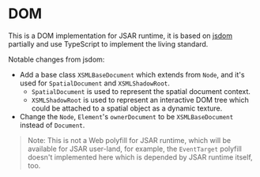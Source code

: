 # DOM

This is a DOM implementation for JSAR runtime, it is based on [jsdom](https://github.com/jsdom/jsdom) partially and use TypeScript to implement the living standard.

Notable changes from jsdom:

- Add a base class `XSMLBaseDocument` which extends from `Node`, and it's used for `SpatialDocument` and `XSMLShadowRoot`.
  - `SpatialDocument` is used to represent the spatial document context.
  - `XSMLShadowRoot` is used to represent an interactive DOM tree which could be attached to a spatial object as a dynamic texture.
- Change the `Node`, `Element`'s `ownerDocument` to be `XSMLBaseDocument` instead of `Document`.

> Note: This is not a Web polyfill for JSAR runtime, which will be available for JSAR user-land, for example, the `EventTarget` polyfill doesn't implemented here which is depended by JSAR runtime itself, too.
